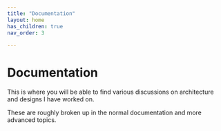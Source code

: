 ```yaml
---
title: "Documentation"
layout: home
has_children: true
nav_order: 3

---
```

# Documentation

This is where you will be able to find various discussions on architecture and designs I have worked on.

These are roughly broken up in the normal documentation and more advanced topics.